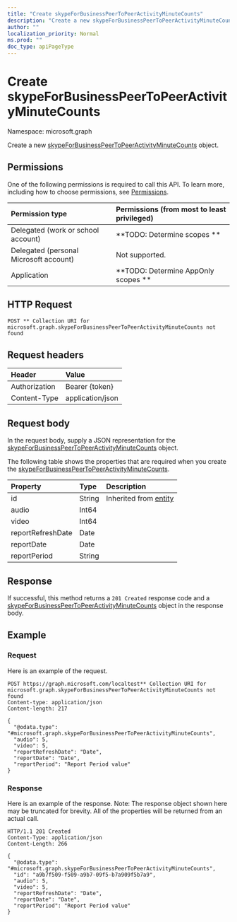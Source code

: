 ```yaml
---
title: "Create skypeForBusinessPeerToPeerActivityMinuteCounts"
description: "Create a new skypeForBusinessPeerToPeerActivityMinuteCounts object."
author: ""
localization_priority: Normal
ms.prod: ""
doc_type: apiPageType
---
```


# Create skypeForBusinessPeerToPeerActivityMinuteCounts

Namespace: microsoft.graph

Create a new [skypeForBusinessPeerToPeerActivityMinuteCounts](../resources/skypeforbusinesspeertopeeractivityminutecounts.md) object.

## Permissions
One of the following permissions is required to call this API. To learn more, including how to choose permissions, see [Permissions](/concepts/permissions-reference.md).

|Permission type|Permissions (from most to least privileged)|
|:---|:---|
|Delegated (work or school account)|**TODO: Determine scopes **|
|Delegated (personal Microsoft account)|Not supported.|
|Application|**TODO: Determine AppOnly scopes **|

## HTTP Request
<!-- {
  "blockType": "ignored"
}
-->
``` http
POST ** Collection URI for microsoft.graph.skypeForBusinessPeerToPeerActivityMinuteCounts not found
```

## Request headers
|Header|Value|
|:---|:---|
|Authorization|Bearer {token}|
|Content-Type|application/json|

## Request body
In the request body, supply a JSON representation for the [skypeForBusinessPeerToPeerActivityMinuteCounts](../resources/skypeforbusinesspeertopeeractivityminutecounts.md) object.

The following table shows the properties that are required when you create the [skypeForBusinessPeerToPeerActivityMinuteCounts](../resources/skypeforbusinesspeertopeeractivityminutecounts.md).

|Property|Type|Description|
|:---|:---|:---|
|id|String| Inherited from [entity](../resources/entity.md)|
|audio|Int64||
|video|Int64||
|reportRefreshDate|Date||
|reportDate|Date||
|reportPeriod|String||



## Response
If successful, this method returns a `201 Created` response code and a [skypeForBusinessPeerToPeerActivityMinuteCounts](../resources/skypeforbusinesspeertopeeractivityminutecounts.md) object in the response body.

## Example

### Request
Here is an example of the request.
<!-- {
  "blockType": "request",
  "name": "create_skypeforbusinesspeertopeeractivityminutecounts_from_"
}
-->
``` http
POST https://graph.microsoft.com/localtest** Collection URI for microsoft.graph.skypeForBusinessPeerToPeerActivityMinuteCounts not found
Content-type: application/json
Content-length: 217

{
  "@odata.type": "#microsoft.graph.skypeForBusinessPeerToPeerActivityMinuteCounts",
  "audio": 5,
  "video": 5,
  "reportRefreshDate": "Date",
  "reportDate": "Date",
  "reportPeriod": "Report Period value"
}
```

### Response
Here is an example of the response. Note: The response object shown here may be truncated for brevity. All of the properties will be returned from an actual call.
<!-- {
  "blockType": "response",
  "truncated": true,
  "@odata.type": "microsoft.graph.skypeforbusinesspeertopeeractivityminutecounts"
}
-->
``` http
HTTP/1.1 201 Created
Content-Type: application/json
Content-Length: 266

{
  "@odata.type": "#microsoft.graph.skypeForBusinessPeerToPeerActivityMinuteCounts",
  "id": "a9b7f509-f509-a9b7-09f5-b7a909f5b7a9",
  "audio": 5,
  "video": 5,
  "reportRefreshDate": "Date",
  "reportDate": "Date",
  "reportPeriod": "Report Period value"
}
```

